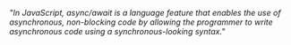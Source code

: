 _"In JavaScript, async/await is a language feature that enables the use of asynchronous, non-blocking code by allowing the programmer to write asynchronous code using a synchronous-looking syntax."_
